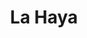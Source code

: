 ---
title: La Haya
nombre_comunidad: La Haya
municipio: San Juan de Nepomuceno
departamento: Bolívar
descripcion: null
num_personas: 420
num_familias: 110
min_distancia_casco_urbano: null
km_distancia_casco_urbano: 18
vias_acceso: Vías en regular estado
infraestructura_comunitaria:
  - Colegio
  - ' Cancha de futbol y beisbol'
notas_infraestructura_comunitaria: null
liderazgo_comunidad: []
inclusion_diversidad_genero: null
comentarios_conectividad: Tienen internet con antena claro y DIRECTV.
punto_SOLE: IE Montes de María Sede La Haya
comentarios_punto_SOLE:
  - https://padlet.com/lahayacomunidad/sole-la-haya-85z845zrln6g2ol2
ppales_actividades_economicas_vocacion_productiva:
  - Madera
  - ' Agricultura (maíz- ñame-plátano)'
  - ' tiendas'
comentarios_ppales_actividades_economicas_vocacion_productiva: null
comunidad_sostenible_uso_suelo: null
org_con_proyeccion: []
servicios_publicos_comunidades_focalizadas: []
comunidades_focalizadas_educacion_infraestructura_educativa:
  - IE Montes de María Sede La Haya
comunidades_focalizadas_practicas_organizativas: []
conectividad_minima: Bueno
iniciativas_priorizadas: []
org_focalizada: []
riesgo: null
otros_programas_USAID: []
alianzas_colaboradores: []
posibilidad_iniciativas_conjuntas_aliados_2: []
actividades_ocio: []
medios_comunicacion_narrativas_locales: []
num_visitas_realizadas: null
num_diagnosticos_rurales_participativos_realizados: null
infraestructura_salud_atencion_psicosocial: []
notas_infraestructura_salud_atencion_psicosocial: >-
  Gracias al programa, el E.S.E. HOSPITAL LOCAL DE SAN JUAN NEPOMUCENO ofrece
  psicología y fisioterapia de manera presencial en la cabecera municipal.
num_visitas_predio: null
grafica_ubicacion_geografica: /charts/municipios/san-juan-de-nepomuceno/ubicacion_geografica.html
url: /reportes/la-haya
imagen_iniciativas_productivas: null
imagen_medios_comunicacion: null
layout: comunidad
download_file: /reportes/la-haya.pdf

---